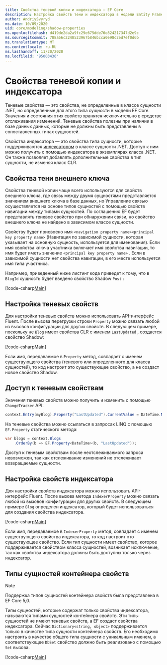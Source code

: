 ```yaml
---
title: Свойства теневой копии и индексатора — EF Core
description: Настройка свойств тени и индексатора в модели Entity Framework Core
author: AndriySvyryd
ms.date: 10/09/2020
uid: core/modeling/shadow-properties
ms.openlocfilehash: d419de2da2a9fc29e675dde76e824217347d2e9c
ms.sourcegitcommit: 788a56c2248523967b846bcca0e98c2ed7ef0d6b
ms.translationtype: MT
ms.contentlocale: ru-RU
ms.lasthandoff: 11/20/2020
ms.locfileid: "95003436"
---
```

# <a name="shadow-and-indexer-properties"></a>Свойства теневой копии и индексатора

Теневые свойства — это свойства, не определенные в классе сущности .NET, но определенные для этого типа сущности в модели EF Core. Значения и состояния этих свойств хранятся исключительно в средстве отслеживания изменений. Теневые свойства полезны при наличии в базе данных данных, которые не должны быть представлены в сопоставленных типах сущностей.

Свойства индексатора — это свойства типа сущности, которые поддерживаются [индексатором](/dotnet/csharp/programming-guide/indexers/) в классе сущности .NET. Доступ к ним можно получить с помощью индексатора в экземплярах класса .NET. Он также позволяет добавлять дополнительные свойства в тип сущности, не изменяя класс CLR.

## <a name="foreign-key-shadow-properties"></a>Свойства тени внешнего ключа

Свойства теневой копии чаще всего используются для свойств внешнего ключа, где связь между двумя сущностями представляется значением внешнего ключа в базе данных, но Управление связью осуществляется на основе типов сущностей с помощью свойств навигации между типами сущностей. По соглашению EF будет представлять теневое свойство при обнаружении связи, но свойство внешнего ключа не найдено в зависимом классе сущности.

Свойству будет присвоено имя `<navigation property name><principal key property name>` (Навигация по зависимой сущности, которая указывает на основную сущность, используется для именования). Если имя свойства ключа участника включает имя свойства навигации, то имя будет иметь значение `<principal key property name>` . Если в зависимой сущности нет свойства навигации, в его месте используется имя типа участника.

Например, приведенный ниже листинг кода приведет к тому, что в `BlogId` сущность будет введено свойство Shadow `Post` :

[!code-csharp[Main](../../../samples/core/Modeling/Conventions/ShadowForeignKey.cs?name=Conventions&highlight=21-23)]

## <a name="configuring-shadow-properties"></a>Настройка теневых свойств

Для настройки теневых свойств можно использовать API-интерфейс Fluent. После вызова перегрузки строки `Property` можно связать любой из вызовов конфигурации для других свойств. В следующем примере, поскольку не `Blog` имеет свойства CLR с именем `LastUpdated` , создается свойство Shadow:

[!code-csharp[Main](../../../samples/core/Modeling/FluentAPI/ShadowProperty.cs?name=ShadowProperty&highlight=8)]

Если имя, передаваемое в `Property` метод, совпадает с именем существующего свойства (теневого или определенного для класса сущностей), то код настроит это существующее свойство, а не создаст новое свойство Shadow.

## <a name="accessing-shadow-properties"></a>Доступ к теневым свойствам

Значения теневых свойств можно получить и изменить с помощью `ChangeTracker` API:

```csharp
context.Entry(myBlog).Property("LastUpdated").CurrentValue = DateTime.Now;
```

На теневые свойства можно ссылаться в запросах LINQ с помощью `EF.Property` статического метода:

```csharp
var blogs = context.Blogs
    .OrderBy(b => EF.Property<DateTime>(b, "LastUpdated"));
```

Доступ к теневым свойствам после неотслеживаемого запроса невозможен, так как отслеживание изменений не отслеживает возвращаемые сущности.

## <a name="configuring-indexer-properties"></a>Настройка свойств индексатора

Для настройки свойств индексатора можно использовать API-интерфейс Fluent. После вызова метода `IndexerProperty` можно связать любой из вызовов конфигурации для других свойств. В следующем примере `Blog` определен индексатор, который будет использоваться для создания свойства индексатора.

[!code-csharp[Main](../../../samples/core/Modeling/FluentAPI/IndexerProperty.cs?name=ShadowProperty&highlight=3)]

Если имя, передаваемое в `IndexerProperty` метод, совпадает с именем существующего свойства индексатора, то код настроит это существующее свойство. Если тип сущности имеет свойство, которое поддерживается свойством класса сущностей, возникает исключение, так как свойства индексатора должны быть доступны только через индексатор.

## <a name="property-bag-entity-types"></a>Типы сущностей контейнера свойств

> [!NOTE]
> Поддержка типов сущностей контейнера свойств была представлена в EF Core 5,0.

Типы сущностей, которые содержат только свойства индексатора, называются типами сущностей контейнера свойств. Эти типы сущностей не имеют теневых свойств, а EF создаст свойства индексатора. Сейчас `Dictionary<string, object>` поддерживается только в качестве типа сущности контейнера свойств. Его необходимо настроить в качестве общего типа сущности с уникальным именем, а соответствующее `DbSet` свойство должно быть реализовано с помощью `Set` вызова.

[!code-csharp[Main](../../../samples/core/Modeling/FluentAPI/SharedType.cs?name=SharedType&highlight=3,7)]
